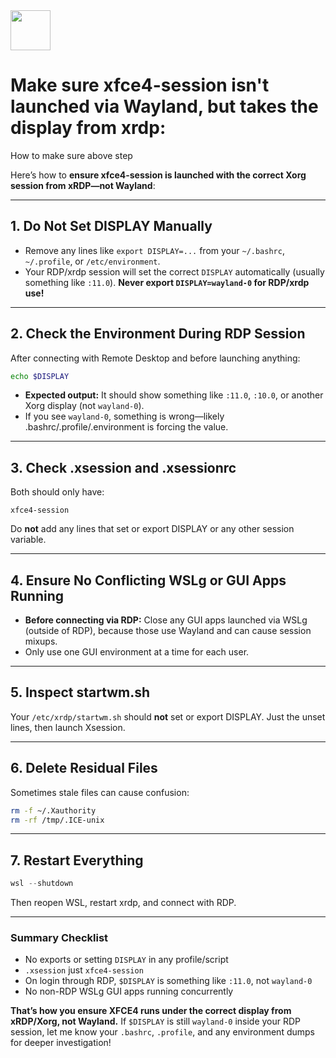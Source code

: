 <img src="https://r2cdn.perplexity.ai/pplx-full-logo-primary-dark%402x.png" style="height:64px;margin-right:32px"/>

# Make sure xfce4-session isn't launched via Wayland, but takes the display from xrdp:

How to make sure above step

Here’s how to **ensure xfce4-session is launched with the correct Xorg session from xRDP—not Wayland**:

***

## 1. **Do Not Set DISPLAY Manually**

- Remove any lines like `export DISPLAY=...` from your `~/.bashrc`, `~/.profile`, or `/etc/environment`.
- Your RDP/xrdp session will set the correct `DISPLAY` automatically (usually something like `:11.0`).
**Never export `DISPLAY=wayland-0` for RDP/xrdp use!**

***

## 2. **Check the Environment During RDP Session**

After connecting with Remote Desktop and before launching anything:

```bash
echo $DISPLAY
```

- **Expected output:**
It should show something like `:11.0`, `:10.0`, or another Xorg display (not `wayland-0`).
- If you see `wayland-0`, something is wrong—likely .bashrc/.profile/.environment is forcing the value.

***

## 3. **Check .xsession and .xsessionrc**

Both should only have:

```
xfce4-session
```

Do **not** add any lines that set or export DISPLAY or any other session variable.

***

## 4. **Ensure No Conflicting WSLg or GUI Apps Running**

- **Before connecting via RDP:** Close any GUI apps launched via WSLg (outside of RDP), because those use Wayland and can cause session mixups.
- Only use one GUI environment at a time for each user.

***

## 5. **Inspect startwm.sh**

Your `/etc/xrdp/startwm.sh` should **not** set or export DISPLAY.
Just the unset lines, then launch Xsession.

***

## 6. **Delete Residual Files**

Sometimes stale files can cause confusion:

```bash
rm -f ~/.Xauthority
rm -rf /tmp/.ICE-unix
```


***

## 7. **Restart Everything**

```powershell
wsl --shutdown
```

Then reopen WSL, restart xrdp, and connect with RDP.

***

### **Summary Checklist**

- No exports or setting `DISPLAY` in any profile/script
- `.xsession` just `xfce4-session`
- On login through RDP, `$DISPLAY` is something like `:11.0`, not `wayland-0`
- No non-RDP WSLg GUI apps running concurrently

**That’s how you ensure XFCE4 runs under the correct display from xRDP/Xorg, not Wayland.**
If `$DISPLAY` is still `wayland-0` inside your RDP session, let me know your `.bashrc`, `.profile`, and any environment dumps for deeper investigation!

